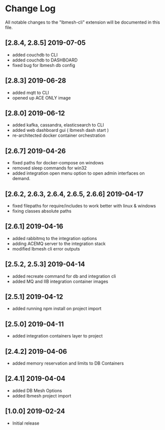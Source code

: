 # Change Log
All notable changes to the "lbmesh-cli" extension will be documented in this file.

## [2.8.4, 2.8.5] 2019-07-05
- added couchdb to CLI
- added couchdb to DASHBOARD
- fixed bug for lbmesh db config

## [2.8.3] 2019-06-28
- added mqtt to CLI
- opened up ACE ONLY image

## [2.8.0] 2019-06-12
- added kafka, cassandra, elasticsearch to CLI
- added web dashboard gui ( lbmesh dash start )
- re-architected docker container orchestration

## [2.6.7] 2019-04-26
- fixed paths for docker-compose on windows
- removed sleep commands for win32
- added integration open menu option to open admin interfaces on demand. 

## [2.6.2, 2.6.3, 2.6.4, 2.6.5, 2.6.6] 2019-04-17
- fixed filepaths for require/includes to work better with linux & windows
- fixing classes absolute paths

## [2.6.1] 2019-04-16
- added rabbitmq to the integration options
- adding ACEMQ server to the integration stack
- modified lbmesh cli error outputs

## [2.5.2, 2.5.3] 2019-04-14
- added recreate command for db and integration cli 
- added MQ and IIB integration container images
 
## [2.5.1] 2019-04-12
- added running npm install on project import

## [2.5.0] 2019-04-11
- added integration containers layer to project

## [2.4.2] 2019-04-06
- added memory reservation and limits to DB Containers

## [2.4.1] 2019-04-04
- added DB Mesh Options
- added lbmesh project import

## [1.0.0] 2019-02-24
- Initial release